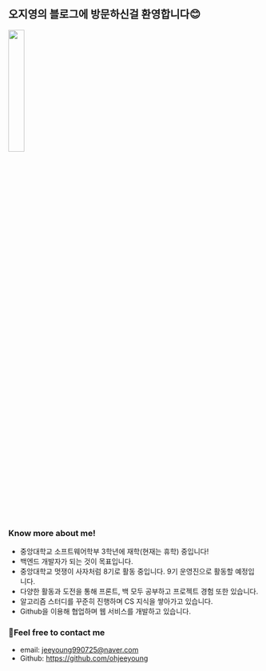 ## 오지영의 블로그에 방문하신걸 환영합니다😊

<img src="https://user-images.githubusercontent.com/62995632/95622857-451cc500-0aaf-11eb-96df-b914c5dcd21e.jpeg"  width="25%" height="25%">

### Know more about me!
- 중앙대학교 소프트웨어학부 3학년에 재학(현재는 휴학) 중입니다!
- 백엔드 개발자가 되는 것이 목표입니다.
- 중앙대학교 멋쟁이 사자처럼 8기로 활동 중입니다. 9기 운영진으로 활동할 예정입니다.
- 다양한 활동과 도전을 통해 프론트, 백 모두 공부하고 프로젝트 경험 또한 있습니다.
- 알고리즘 스터디를 꾸준히 진행하며 CS 지식을 쌓아가고 있습니다.
- Github을 이용해 협업하며 웹 서비스를 개발하고 있습니다.



### 🙌Feel free to contact me
- email: jeeyoung990725@naver.com
- Github: https://github.com/ohjeeyoung

